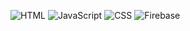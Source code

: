 ![HTML](https://img.shields.io/badge/-HTML-red)
![JavaScript](https://img.shields.io/badge/-JavaScript-yellow)
![CSS](https://img.shields.io/badge/-CSS-blue)
![Firebase](https://img.shields.io/badge/-Firebase-FFCB2D?style=for-the-badge&logo=firebase)

